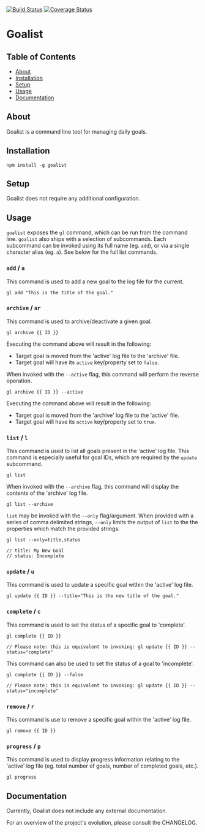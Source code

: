 [![Build Status](https://travis-ci.org/jrmykolyn/goalist.svg?branch=master)](https://travis-ci.org/jrmykolyn/goalist)
[![Coverage Status](https://coveralls.io/repos/github/jrmykolyn/goalist/badge.svg?branch=master)](https://coveralls.io/github/jrmykolyn/goalist?branch=master)

# Goalist

## Table of Contents
- [About](#about)
- [Installation](#installation)
- [Setup](#setup)
- [Usage](#usage)
- [Documentation](#documentation)

## About
Goalist is a command line tool for managing daily goals.

## Installation
`npm install -g goalist`

## Setup
Goalist does not require any additional configuration.

## Usage
`goalist` exposes the `gl` command, which can be run from the command line. `goalist` also ships with a selection of subcommands. Each subcommand can be invoked using its full name (eg. `add`), or via a single character alias (eg. `a`). See below for the full list commands.

### `add` / `a`
This command is used to add a new goal to the log file for the current.

```
gl add "This is the title of the goal."
```

### `archive` / `ar`
This command is used to archive/deactivate a given goal.

```
gl archive {{ ID }}
```

Executing the command above will result in the following:
- Target goal is moved from the 'active' log file to the 'archive' file.
- Target goal will have its `active` key/property set to `false`.

When invoked with the `--active` flag, this command will perform the reverse operation.

```
gl archive {{ ID }} --active
```

Executing the command above will result in the following:
- Target goal is moved from the 'archive' log file to the 'active' file.
- Target goal will have its `active` key/property set to `true`.

### `list` / `l`
This command is used to list all goals present in the 'active' log file. This command is especially useful for goal IDs, which are required by the `update` subcommand.

```
gl list
```

When invoked with the `--archive` flag, this command will display the contents of the 'archive' log file.

```
gl list --archive
```

`list` may be invoked with the `--only` flag/argument. When provided with a series of comma delimited strings, `--only` limits the output of `list` to the the properties which match the provided strings.

```
gl list --only=title,status

// title: My New Goal
// status: Incomplete
```

### `update` / `u`
This command is used to update a specific goal within the 'active' log file.

```
gl update {{ ID }} --title="This is the new title of the goal."
```

### `complete` / `c`
This command is used to set the status of a specific goal to 'complete'.

```
gl complete {{ ID }}

// Please note: this is equivalent to invoking: gl update {{ ID }} --status="complete"
```

This command can also be used to set the status of a goal to 'incomplete'.

```
gl complete {{ ID }} --false

// Please note: this is equivalent to invoking: gl update {{ ID }} --status="incomplete"
```

### `remove` / `r`
This command is use to remove a specific goal within the 'active' log file.

```
gl remove {{ ID }}
```

### `progress` / `p`
This command is used to display progress information relating to the 'active' log file (eg. total number of goals, number of completed goals, etc.).

```
gl progress
```


## Documentation
Currently, Goalist does not include any external documentation.

For an overview of the project's evolution, please consult the CHANGELOG.
